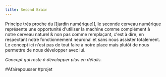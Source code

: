```yaml
---
title: Second Brain
---
```


Principe très proche du [[jardin numérique]], le seconde cerveau numérique représente une opportunité d'utiliser la machine comme complément à notre cerveau naturel & non pas comme remplaçant, c'est à dire, en respectant notre fonctionnement neuronal et sans nous assister totalement. Le concept ici n'est pas de tout faire à notre place mais plutôt de nous permettre de nous développer avec lui.

*Concept qui reste à développer plus en détails.*

#Afairepousser #projet 
